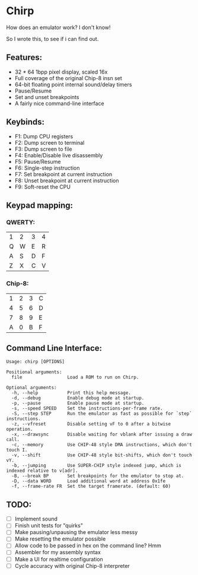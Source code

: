 # Chirp

How does an emulator work?
I don't know!

So I wrote this, to see if i can find out.

## Features:
- 32 * 64 1bpp pixel display, scaled 16x
- Full coverage of the original Chip-8 insn set
- 64-bit floating point internal sound/delay timers
- Pause/Resume
- Set and unset breakpoints
- A fairly nice command-line interface

## Keybinds:
- F1: Dump CPU registers
- F2: Dump screen to terminal
- F3: Dump screen to file
- F4: Enable/Disable live disassembly
- F5: Pause/Resume
- F6: Single-step instruction
- F7: Set breakpoint at current instruction
- F8: Unset breakpoint at current instruction
- F9: Soft-reset the CPU

## Keypad mapping:
### QWERTY: 
|   |   |   |   |
|---|---|---|---|
| 1 | 2 | 3 | 4 |
| Q | W | E | R |
| A | S | D | F |
| Z | X | C | V |
### Chip-8:
|   |   |   |   |
|---|---|---|---|
| 1 | 2 | 3 | C |
| 4 | 5 | 6 | D |
| 7 | 8 | 9 | E |
| A | 0 | B | F |

## Command Line Interface:
```
Usage: chirp [OPTIONS]

Positional arguments:
  file                 Load a ROM to run on Chirp.

Optional arguments:
  -h, --help           Print this help message.
  -d, --debug          Enable debug mode at startup.
  -p, --pause          Enable pause mode at startup.
  -s, --speed SPEED    Set the instructions-per-frame rate.
  -S, --step STEP      Run the emulator as fast as possible for `step` instructions.
  -z, --vfreset        Disable setting vF to 0 after a bitwise operation.
  -x, --drawsync       Disable waiting for vblank after issuing a draw call.
  -c, --memory         Use CHIP-48 style DMA instructions, which don't touch I.
  -v, --shift          Use CHIP-48 style bit-shifts, which don't touch vY.
  -b, --jumping        Use SUPER-CHIP style indexed jump, which is indexed relative to v[adr].
  -B, --break BP       Set breakpoints for the emulator to stop at.
  -D, --data WORD      Load additional word at address 0x1fe
  -f, --frame-rate FR  Set the target framerate. (default: 60)
  ```

## TODO:

- [ ] Implement sound
- [ ] Finish unit tests for "quirks"
- [ ] Make pausing/unpausing the emulator less messy
- [ ] Make resetting the emulator possible
- [ ] Allow code to be passed in hex on the command line? Hmm
- [ ] Assembler for my assembly syntax
- [ ] Make a UI for realtime configuration
- [ ] Cycle accuracy with original Chip-8 interpreter